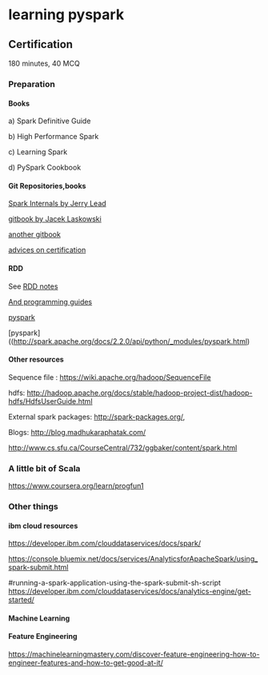 # learning pyspark

## Certification
180 minutes, 40 MCQ
### Preparation
#### Books
a) Spark Definitive Guide

b) High Performance Spark

c) Learning Spark

d) PySpark Cookbook

#### Git Repositories,books
[Spark Internals by Jerry Lead](https://github.com/JerryLead/SparkInternals)

[gitbook by Jacek Laskowski](https://jaceklaskowski.gitbooks.io/mastering-apache-spark/content/)

[another gitbook](https://umbertogriffo.gitbooks.io/apache-spark-best-practices-and-tuning/content/)

[advices on certification](https://github.com/vivek-bombatkar/Databricks-Apache-Spark-2X-Certified-Developer.git)

#### RDD

See [RDD notes](LEARN-RDD.md)

[And programming guides](https://spark.apache.org/docs/2.1.1/api/java/org/apache/spark/rdd/RDD.html)

[pyspark](https://spark.apache.org/docs/1.1.1/api/python/pyspark.rdd.RDD-class.html)

[pyspark]((http://spark.apache.org/docs/2.2.0/api/python/_modules/pyspark.html)

#### Other resources

Sequence file : https://wiki.apache.org/hadoop/SequenceFile

hdfs: http://hadoop.apache.org/docs/stable/hadoop-project-dist/hadoop-hdfs/HdfsUserGuide.html

External spark packages:
http://spark-packages.org/,

Blogs:
http://blog.madhukaraphatak.com/

http://www.cs.sfu.ca/CourseCentral/732/ggbaker/content/spark.html


### A little bit of Scala

https://www.coursera.org/learn/progfun1


### Other things

#### ibm cloud resources
https://developer.ibm.com/clouddataservices/docs/spark/

https://console.bluemix.net/docs/services/AnalyticsforApacheSpark/using_spark-submit.html

#running-a-spark-application-using-the-spark-submit-sh-script
https://developer.ibm.com/clouddataservices/docs/analytics-engine/get-started/


#### Machine Learning

#### Feature Engineering

https://machinelearningmastery.com/discover-feature-engineering-how-to-engineer-features-and-how-to-get-good-at-it/
